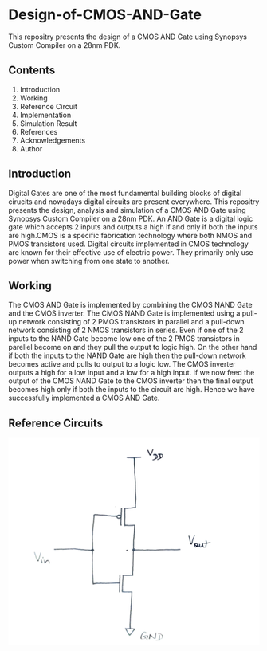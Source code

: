# Design-of-CMOS-AND-Gate
This repositry presents the design of a CMOS AND Gate using Synopsys Custom Compiler on a 28nm PDK.

## Contents

1. Introduction
2. Working
3. Reference Circuit
4. Implementation
5. Simulation Result
6. References
7. Acknowledgements
8. Author

## Introduction
Digital Gates are one of the most fundamental building blocks of digital cirucits and nowadays digital circuits are present everywhere. This repositry presents the design, analysis and simulation of a CMOS AND Gate using Synopsys Custom Compiler on a 28nm PDK. An AND Gate is a digital logic gate which accepts 2 inputs and outputs a high if and only if both the inputs are high.CMOS is a specific fabrication technology where both NMOS and PMOS transistors used. Digital circuits implemented in CMOS technology are known for their effective use of electric power. They primarily only use power when switching from one state to another. 

## Working
The CMOS AND Gate is implemented by combining the CMOS NAND Gate and the CMOS inverter. The CMOS NAND Gate is implemented using a pull-up network consisting of 2 PMOS transistors in parallel and a pull-down network consisting of 2 NMOS transistors in series. Even if one of the 2 inputs to the NAND Gate become low one of the 2 PMOS transistors in parellel become on and they pull the output to logic high. On the other hand if both the inputs to the NAND Gate are high then the pull-down network becomes active and pulls to output to a logic low. The CMOS inverter outputs a high for a low input and a low for a high input. If we now feed the output of the CMOS NAND Gate to the CMOS inverter then the final output becomes high only if both the inputs to the circuit are high. Hence we have successfully implemented a CMOS AND Gate.

## Reference Circuits
![CMOS Inverter](/pic1.png)


